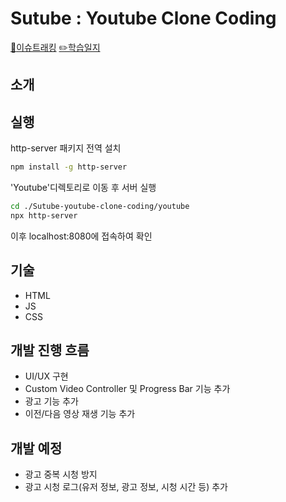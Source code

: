 # Sutube : Youtube Clone Coding
[:eyes:이슈트래킹](https://github.com/sjeong12/Sutube-youtube-clone-coding/projects) [:pencil2:학습일지](https://sewcode.tistory.com/category/%ED%94%84%EB%A1%9C%EC%A0%9D%ED%8A%B8/%EC%88%98%ED%8A%9C%EB%B8%8C%20%3A%20%EC%9C%A0%ED%8A%9C%EB%B8%8C%20%ED%81%B4%EB%A1%A0%EC%BD%94%EB%94%A9)


## 소개

## 실행
http-server 패키지 전역 설치
```bash
npm install -g http-server
```
'Youtube'디렉토리로 이동 후 서버 실행
```bash
cd ./Sutube-youtube-clone-coding/youtube
npx http-server
```
이후 localhost:8080에 접속하여 확인

## 기술
- HTML
- JS
- CSS

## 개발 진행 흐름
- UI/UX 구현
- Custom Video Controller 및 Progress Bar 기능 추가
- 광고 기능 추가
- 이전/다음 영상 재생 기능 추가

## 개발 예정
- 광고 중복 시청 방지
- 광고 시청 로그(유저 정보, 광고 정보, 시청 시간 등) 추가
